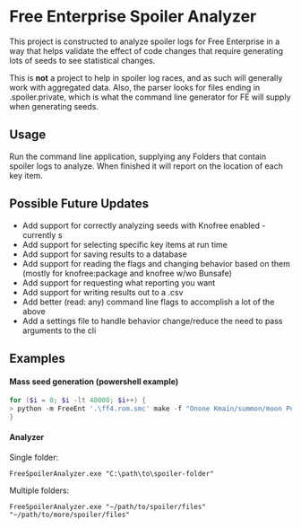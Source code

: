 # Free Enterprise Spoiler Analyzer

This project is constructed to analyze spoiler logs for Free Enterprise in a way that helps validate the effect of code changes that require generating lots of seeds to see statistical changes. 

This is **not** a project to help in spoiler log races, and as such will generally work with aggregated data. Also, the parser looks for files ending in .spoiler.private, which is what the command line generator for FE will supply when generating seeds. 

## Usage
Run the command line application, supplying any Folders that contain spoiler logs to analyze. When finished it will report on the location of each key item.

## Possible Future Updates
 * Add support for correctly analyzing seeds with Knofree enabled - currently s
 * Add support for selecting specific key items at run time
 * Add support for saving results to a database
 * Add support for reading the flags and changing behavior based on them (mostly for knofree:package and knofree w/wo Bunsafe)
 * Add support for requesting what reporting you want
 * Add support for writing results out to a .csv
 * Add better (read: any) command line flags to accomplish a lot of the above
 * Add a settings file to handle behavior change/reduce the need to pass arguments to the cli


## Examples

#### Mass seed generation (powershell example)
```powershell
for ($i = 0; $i -lt 40000; $i++) {
> python -m FreeEnt '.\ff4.rom.smc' make -f "Onone Kmain/summon/moon Pnone Crelaxed Twild Swild Bstandard Etoggle Glife" --spoileronly 
}
```

#### Analyzer
Single folder:
```
FreeSpoilerAnalyzer.exe "C:\path\to\spoiler-folder"
```

Multiple folders:
```
FreeSpoilerAnalyzer.exe "~/path/to/spoiler/files" "~/path/to/more/spoiler/files"
```